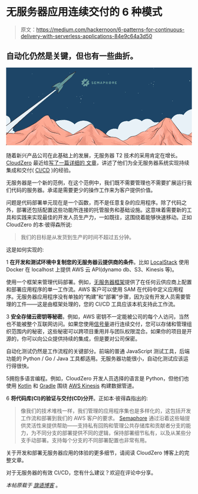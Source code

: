 # 无服务器应用连续交付的 6 种模式

> 原文：<https://medium.com/hackernoon/6-patterns-for-continuous-delivery-with-serverless-applications-84e9c64a3d50>

## 自动化仍然是关键，但也有一些曲折。

![](img/ea92f29d56bde4f02a9e2f5ac3e6dbd0.png)

随着新兴产品公司在此基础上的发展，无服务器 T2 技术的采用肯定在增长。 [CloudZero](https://www.cloudzero.com) 最近给[写了一篇详细的
文章](https://www.cloudzero.com/blog/continuous-delivery-in-the-world-of-serverless)，讲述了他们为全无服务器系统实现持续集成和交付( [CI/CD](https://semaphoreci.com/blog/2017/07/27/what-is-the-difference-between-continuous-integration-continuous-deployment-and-continuous-delivery.html) )的经验。

无服务器是一个新的范例，在这个范例中，我们既不需要管理也不需要扩展运行我们代码的服务器。承诺是需要更少的操作工作来为客户提供价值。

问题是代码部署单元现在是一个函数，而不是任意复杂的应用程序。除了代码之外，部署还包括配置这些功能所连接的托管服务和基础设施。这意味着需要新的工具和实践来实现最佳的开发人员生产力，一如既往，这围绕着能够快速移动。正如 CloudZero 的本·彼得森所说:

> 我们的目标是从发货到生产的时间不超过五分钟。

这是如何实现的:

1 **在开发和测试环境中复制您的无服务器云提供商的条件**。比如 [LocalStack](https://localstack.cloud/) 使用 Docker 在
localhost 上提供 AWS 云 API(dynamo db、S3、Kinesis 等)。

使用一个框架来管理代码部署。例如，[无服务器框架](https://serverless.com/)提供了在任何云供应商上配置和部署应用程序的单一工作流。AWS 客户可以使用 SAM 在代码中定义应用程序。无服务器应用程序没有单独的“构建”和“部署”步骤，因为没有开发人员需要管理的工件——这是由框架处理的，您的 CI/CD 工具应该本机支持此工作流。

3 **安全存储云密钥等秘密**。例如，AWS 密钥不一定能被公司的每个人访问，当然也不能被整个互联网访问。如果您使用[信号量](https://semaphoreci.com/?utm_source=devto&utm_medium=social&utm_campaign=serverless)进行连续交付，您可以存储和管理组织范围内的秘密，这些秘密可以跨项目重用并与团队权限混合。如果你的项目是开源的，你可以向公众提供持续的集成，但是要对公司保密。

自动化测试仍然是工作流程的关键部分。前端的普通 JavaScript 测试工具，后端功能的 Python / Go / Java 工具都适用。无服务器功能很小，自动化测试应该运行得很快。

5拥抱多语言编程。例如，CloudZero 开发人员选择的语言是 Python，但他们也使用 [Kotlin](https://kotlinlang.org) 和 [Gradle](https://semaphoreci.com/community/tutorials/introduction-to-gradle) 围绕 [AWS Kinesis](https://aws.amazon.com/kinesis/) 构建数据管道。

6 **将代码库(CI)的验证与交付(CD)分开**。正如本·彼得森指出的:

> 像我们的技术堆栈一样，我们管理的应用程序集也是多样化的，这包括开发工作流和部署到我们的 AWS 客户的要求。 [Semaphore](https://semaphoreci.com) 通过沿着这些轴提供灵活性来提供帮助——支持私有回购和管理公共存储库和贡献者分支的能力，为不同分支的部署提供不同的逻辑，保持部署细节私有，以及从某些分支手动部署。支持每个分支的不同部署配置也非常有用。

关于开发和部署无服务器应用的体验的更多细节，请阅读 CloudZero 博客上的完整文章。

对于无服务器的有效 CI/CD，您有什么建议？欢迎在评论中分享。

*本帖原载于* [*旗语博客*](https://semaphoreci.com/blog/2018/08/22/continuous-delivery-patterns-with-serverless.html) 。